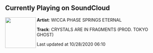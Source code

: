 ## Currently Playing on SoundCloud

[<img align="left" width="100" src="https://i1.sndcdn.com/artworks-000117594031-itj5d9-t50x50.jpg">](https://soundcloud.com/wiccaphasespringseternal/crystals-are-in-fragments-prod)

**Artist**: WICCA PHASE SPRINGS ETERNAL 

**Track**: CRYSTALS ARE IN FRAGMENTS (PROD. TOKYO GHOST)

Last updated at 10/28/2020 06:10
